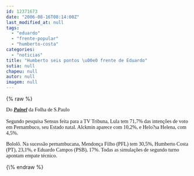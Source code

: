 ```yaml
---
id: 12371673
date: "2006-08-16T08:14:00Z"
last_modified_at: null
tags:
  - "eduardo"
  - "frente-popular"
  - "humberto-costa"
categories:
  - "noticias"
title: "Humberto seis pontos \u00e0 frente de Eduardo"
sutia: null
chapeu: null
autor: null
imagem: null
---
```

{\% raw %}
<p><P><FONT face=Verdana>Do <EM><STRONG><A href=\"https://www1.folha.uol.com.br/fsp/brasil/fc1608200601.htm\" target=_blank>Painel</A></STRONG></EM> da Folha de S.Paulo<BR>&nbsp;<BR>Segundo pesquisa Sensus feita para a TV Tribuna, Lula tem 71,7% das intenções de voto em Pernambuco, seu Estado natal. Alckmin aparece com 10,2%, e Helo?sa Helena, com 4,5%.</FONT></P></p>
<p><P><FONT face=Verdana>Bololô. Na sucessão pernambucana, Mendonça Filho (PFL) tem 30,5%, Humberto Costa (PT), 23,1%, e Eduardo Campos (PSB), 17%. Todas as simulações de segundo turno apontam empate técnico.</P></FONT> </p>
{\% endraw %}